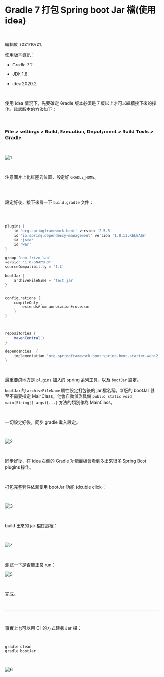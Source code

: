# Gradle 7 打包 Spring boot Jar 檔(使用 idea)

<br>

編輯於 2021/10/21。

使用版本資訊：

* Gradle 7.2

* JDK 1.8

* idea 2020.2

<br>

使用 idea 情況下，先要確定 Gradle 版本必須是 7 版以上才可以繼續接下來的操作。確認版本的方法如下：

<br>

### File > settings > Build, Execution, Depolyment > Build Tools > Gradle

<br>

![1](imgs/1.jpg)

<br>

注意圖片上化紅圈的位置，設定好 `GRADLE_HOME`。

<br>
<br>

設定好後，接下來看一下 `build.gradle` 文件：

<br>
<br>

```groovy
plugins {
    id 'org.springframework.boot' version '2.5.5'
    id 'io.spring.dependency-management' version '1.0.11.RELEASE'
    id 'java'
    id 'war'
}

group 'com.frizo.lab'
version '1.0-SNAPSHOT'
sourceCompatibility = '1.8'

bootJar {
    archiveFileName = 'test.jar'
}


configurations {
    compileOnly {
        extendsFrom annotationProcessor
    }
}



repositories {
    mavenCentral()
}

dependencies  {
    implementation 'org.springframework.boot:spring-boot-starter-web:2.5.5'
}
```

<br>

最重要的地方是 `plugins` 加入的 spring 系列工具，以及 `bootJar` 設定。

`bootJar` 的 `archiveFileName` 屬性設定打包後的 jar 檔名稱。新版的 bootJar 甚至不需要指定 MainClass，他會自動偵測具備 `public static void main(String[] args){...}` 方法的類別作為 MainClass。

<br>

一切設定好後，同步 gradle 載入設定。

<br>

![2](imgs/2.jpg)

<br>

同步好後，在 idea 右側的 Gradle 功能面板會看到多出來很多 Spring Boot plugins 操作。

<br>

打包完整套件依賴使用 bootJar 功能 (double click)：

<br>

![3](imgs/3.jpg)

<br>

build 出來的 jar 檔在這裡：

<br>

![4](imgs/4.jpg)

<br>

測試一下是否能正常 run：

![5](imgs/5.jpg)

<br>

完成。


<br>


---

<br>

事實上也可以用 Cli 的方式建構 Jar 檔：

<br>

```cli
gradle clean
gradle bootJar
```

<br>

![6](imgs/6.jpg)